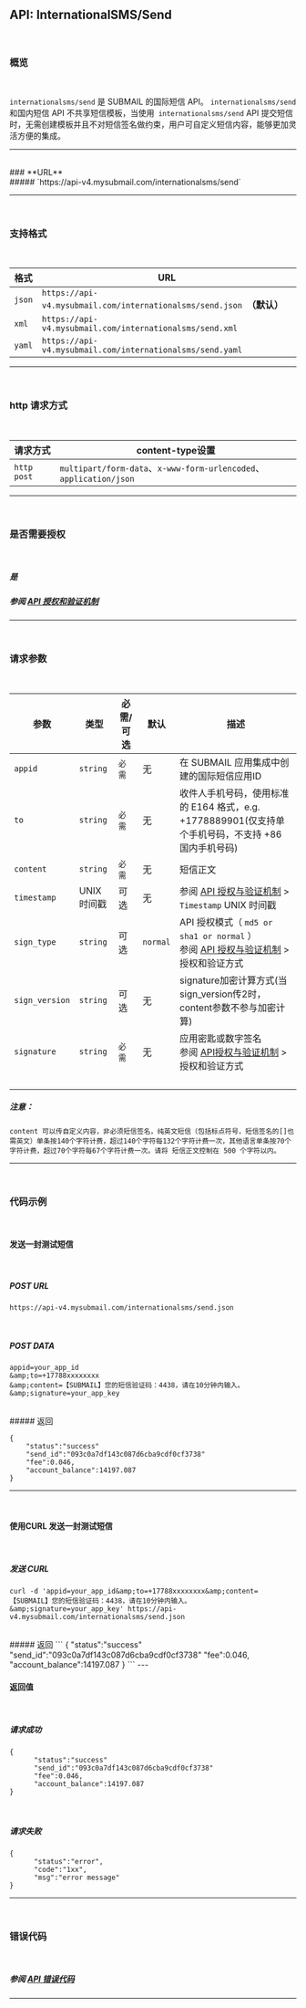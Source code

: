 ##  API: InternationalSMS/Send
<br>

### **概览**

<br>

`internationalsms/send` 是 SUBMAIL 的国际短信 API。 `internationalsms/send` 和国内短信 API 不共享短信模板，当使用` internationalsms/send` API 提交短信时，无需创建模板并且不对短信签名做约束，用户可自定义短信内容，能够更加灵活方便的集成。

---

<br>
### **URL**
<br>
#####  `https://api-v4.mysubmail.com/internationalsms/send`

---
<br>

###  **支持格式**
<br>

| 格式   | URL                                                          |
| ------ | ------------------------------------------------------------ |
| `json` | `https://api-v4.mysubmail.com/internationalsms/send.json `**（默认）** |
| `xml`  | `https://api-v4.mysubmail.com/internationalsms/send.xml`     |
| `yaml` | `https://api-v4.mysubmail.com/internationalsms/send.yaml`    |

------

<br>

### **http 请求方式**
<br>


| 请求方式    | content-type设置                                             |
| ----------- | ------------------------------------------------------------ |
| `http post` | `multipart/form-data`、`x-www-form-urlencoded`、`application/json` |

---
<br>

### **是否需要授权**
<br>

##### 是

##### 参阅 [API 授权和验证机制](https://www.mysubmail.com/documents/pdxzv1)

---
<br>

### **请求参数**
<br>

| 参数           | 类型        | 必需/可选 | 默认     | 描述                                                         |
| -------------- | ----------- | --------- | -------- | ------------------------------------------------------------ |
| `appid`        | `string`    | `必需`    | 无       | 在 SUBMAIL 应用集成中创建的国际短信应用ID                    |
| `to`           | `string`    | `必需`    | 无       | 收件人手机号码，使用标准的 E164 格式，e.g. +1778889901(仅支持单个手机号码，不支持 +86 国内手机号码) |
| `content`      | `string`    | `必需`    | 无       | 短信正文                                                     |
| `timestamp`    | UNIX 时间戳 | 可选      | 无       | 参阅 [API 授权与验证机制](https://www.mysubmail.com/documents/pdxzv1)  \>  `Timestamp` UNIX 时间戳 |
| `sign_type`    | `string`    | 可选      | `normal` | API 授权模式（  `md5 or sha1 or normal` ）<br>参阅 [API 授权与验证机制](https://www.mysubmail.com/documents/pdxzv1)  \>  授权和验证方式 |
| `sign_version` | `string`    | 可选      | 无       | signature加密计算方式(当sign_version传2时，content参数不参与加密计算) |
| `signature`    | `string`    | `必需`    | 无       | 应用密匙或数字签名<br>参阅 [API授权与验证机制](https://www.mysubmail.com/documents/pdxzv1)  \>  授权和验证方式 |
| <br>           |             |           |          |                                                              |

##### 注意：

```
content 可以传自定义内容，非必须短信签名，纯英文短信（包括标点符号，短信签名的[]也需英文）单条按140个字符计费，超过140个字符每132个字符计费一次，其他语言单条按70个字符计费，超过70个字符每67个字符计费一次。请将 短信正文控制在 500 个字符以内。
```

---

<br>

### **代码示例**

<br>

#### 发送一封测试短信

<br>

##### POST URL

```
https://api-v4.mysubmail.com/internationalsms/send.json
```

<br>

##### POST DATA

```
appid=your_app_id
&amp;to=+17788xxxxxxxx
&amp;content=【SUBMAIL】您的短信验证码：4438，请在10分钟内输入。
&amp;signature=your_app_key
```
<br>
##### 返回


```
{
    "status":"success"
    "send_id":"093c0a7df143c087d6cba9cdf0cf3738"
    "fee":0.046,
    "account_balance":14197.087
}
```

---

<br>

#### 使用CURL 发送一封测试短信

<br>


##### 发送 CURL

```
curl -d 'appid=your_app_id&amp;to=+17788xxxxxxxx&amp;content=【SUBMAIL】您的短信验证码：4438，请在10分钟内输入。&amp;signature=your_app_key' https://api-v4.mysubmail.com/internationalsms/send.json
```
<br>
##### 返回
```
{
      "status":"success"
      "send_id":"093c0a7df143c087d6cba9cdf0cf3738"
      "fee":0.046,
      "account_balance":14197.087
}
```
---


<br>

#### 返回值

<br>



##### 请求成功


```
{
      "status":"success"
      "send_id":"093c0a7df143c087d6cba9cdf0cf3738"
      "fee":0.046,
      "account_balance":14197.087
}
```
<br>

##### 请求失败

```
{
      "status":"error",
      "code":"1xx",
      "msg":"error message"
}
```

---

<br>

### **错误代码**

<br>

##### 参阅 [API 错误代码](https://www.mysubmail.com/documents/wBDvw1)

------
